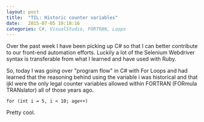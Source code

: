 ```yaml
---
layout: post
title:  "TIL: Historic counter variables"
date:   2015-07-05 19:18:16
categories: C#, VisualStudio, FORTRAN, Loops
---
```


Over the past week I have been picking up C# so that I can better contribute to our front-end automation efforts. Luckily a lot of the Selenium Webdriver syntax is transferable from what I learned and have used with Ruby.

So, today I was going over "program flow" in C# with For Loops and had learned that the reasoning behind using the variable i was historical and that ijkl were the only legal counter variables allowed within FORTRAN (FORmula TRANslator) all of those years ago.

	for (int i = 5, i < 10; age++)

Pretty cool.